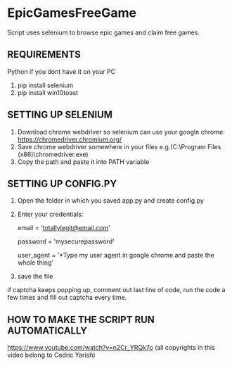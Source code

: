 # EpicGamesFreeGame
Script uses selenium to browse epic games and claim free games.

REQUIREMENTS
-------------------------------------------------------------------------------------------------------------
Python if you dont have it on your PC

1. pip install selenium
2. pip install win10toast

SETTING UP SELENIUM
--------------------------------------------------------------------------------------------------------------
1. Download chrome webdriver so selenium can use your google chrome:
  https://chromedriver.chromium.org/
2. Save chrome webdriver somewhere in your files e.g.(C:\\Program Files (x86)\\chromedriver.exe)
3. Copy the path and paste it into PATH variable

SETTING UP CONFIG.PY
--------------------------------------------------------------------------------------------------------------
1. Open the folder in which you saved app.py and create config.py
2. Enter your credentials:

     email = 'totallylegit@email.com'
  
     password = 'mysecurepassword'
  
     user_agent = '*Type my user agent in google chrome and paste the whole thing'
  
  
3. save the file


if captcha keeps popping up, comment out last line of code, run the code a few times and fill out captcha every time.

HOW TO MAKE THE SCRIPT RUN AUTOMATICALLY
----------------------------------------------------------------------------------------------------------------
https://www.youtube.com/watch?v=n2Cr_YRQk7o (all copyrights in this video belong to Cedric Yarish)

